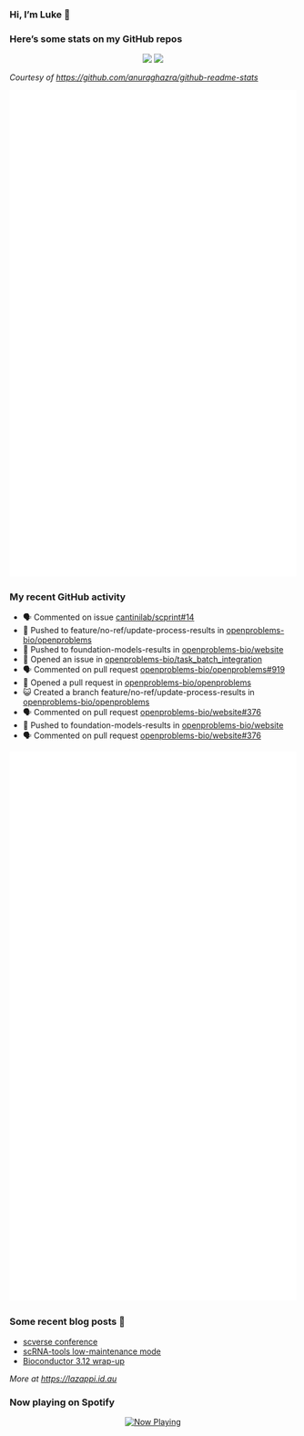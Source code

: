 
<!-- README.md is generated from README.Rmd. Please edit that file -->

### Hi, I’m Luke 👋

<!--
**lazappi/lazappi** is a ✨ _special_ ✨ repository because its `README.md` (this file) appears on your GitHub profile.
&#10;Here are some ideas to get you started:
&#10;- 🔭 I’m currently working on ...
- 🌱 I’m currently learning ...
- 👯 I’m looking to collaborate on ...
- 🤔 I’m looking for help with ...
- 💬 Ask me about ...
- 📫 How to reach me: ...
- 😄 Pronouns: ...
- ⚡ Fun fact: ...
-->

### Here’s some stats on my GitHub repos

<p align="center">
<img src="https://github-readme-stats.vercel.app/api?username=lazappi&count_private=true&show_icons=true&theme=buefy&hide_title=True">
<img src="https://github-readme-stats.vercel.app/api/top-langs/?username=lazappi&hide=html&theme=buefy&layout=compact">
</p>

*Courtesy of <https://github.com/anuraghazra/github-readme-stats>*

<p align="center" style="width:100%;">
<img src="https://github.com/lazappi/lazappi/raw/main/github-intro.svg">
</p>

### My recent GitHub activity

- 🗣 Commented on issue
  [cantinilab/scprint#14](https://github.com/cantinilab/scprint#14)
- 📨 Pushed to feature/no-ref/update-process-results in
  [openproblems-bio/openproblems](https://github.com/openproblems-bio/openproblems)
- 📨 Pushed to foundation-models-results in
  [openproblems-bio/website](https://github.com/openproblems-bio/website)
- 🤔 Opened an issue in
  [openproblems-bio/task_batch_integration](https://github.com/openproblems-bio/task_batch_integration)
- 🗣 Commented on pull request
  [openproblems-bio/openproblems#919](https://github.com/openproblems-bio/openproblems#919)
- 🤔 Opened a pull request in
  [openproblems-bio/openproblems](https://github.com/openproblems-bio/openproblems)
- 😺 Created a branch feature/no-ref/update-process-results in
  [openproblems-bio/openproblems](https://github.com/openproblems-bio/openproblems)
- 🗣 Commented on pull request
  [openproblems-bio/website#376](https://github.com/openproblems-bio/website#376)
- 📨 Pushed to foundation-models-results in
  [openproblems-bio/website](https://github.com/openproblems-bio/website)
- 🗣 Commented on pull request
  [openproblems-bio/website#376](https://github.com/openproblems-bio/website#376)

<p align="center" style="width:100%;">
<img src="https://github.com/lazappi/lazappi/raw/main/github-status.svg">
</p>

### Some recent blog posts 📝

- [scverse
  conference](https://lazappi.id.au/posts/2024-09-15-scverse-conference/)
- [scRNA-tools low-maintenance
  mode](https://lazappi.id.au/posts/2024-03-04-scRNAtools-low-maintenance/)
- [Bioconductor 3.12
  wrap-up](https://lazappi.id.au/posts/2020-10-30-bioconductor-3-12-wrap-up/)

*More at <https://lazappi.id.au>*

<!-- ### My latest tweet 👇 and retweet 👉 -->

### Now playing on Spotify

<p align="center">
<a href="https://now-playing-profile.lazappi.vercel.app/now-playing?open">
<img src="https://now-playing-profile.lazappi.vercel.app/now-playing" width="256" height="64" alt="Now Playing">
</a>
</p>
